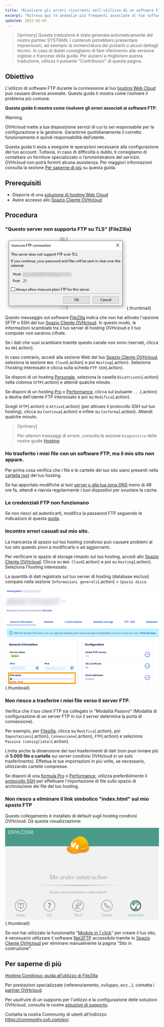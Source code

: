 ```yaml
---
title: "Risolvere gli errori ricorrenti nell'utilizzo di un software FTP"
excerpt: "Ritrova qui le anomalie più frequenti associate al tuo software FTP"
updated: 2022-01-05
---
```


> [!primary]
> Questa traduzione è stata generata automaticamente dal nostro partner SYSTRAN. I contenuti potrebbero presentare imprecisioni, ad esempio la nomenclatura dei pulsanti o alcuni dettagli tecnici. In caso di dubbi consigliamo di fare riferimento alla versione inglese o francese della guida. Per aiutarci a migliorare questa traduzione, utilizza il pulsante "Contribuisci" di questa pagina.
>

## Obiettivo

L'utilizzo di software FTP durante la connessione al tuo [hosting Web Cloud](https://www.ovhcloud.com/it/web-hosting/) può causare diverse anomalie. Questa guida ti mostra come risolvere il problema più comune.

**Questa guida ti mostra come risolvere gli errori associati ai software FTP.**

> [!warning]
>
> OVHcloud mette a tua disposizione servizi di cui tu sei responsabile per la configurazione e la gestione. Garantirne quotidianamente il corretto funzionamento è quindi responsabilità dell’utente.
>
> Questa guida ti aiuta a eseguire le operazioni necessarie alla configurazione del tuo account. Tuttavia, in caso di difficoltà o dubbi, ti consigliamo di contattare un fornitore specializzato o l’amministratore del servizio. OVHcloud non potrà fornirti alcuna assistenza. Per maggiori informazioni consulta la sezione [Per saperne di più](#go-further) su questa guida.
>

## Prerequisiti

- Disporre di una [soluzione di hosting Web Cloud](https://www.ovhcloud.com/it/web-hosting/) 
- Avere accesso allo [Spazio Cliente OVHcloud](https://www.ovh.com/auth/?action=gotomanager&from=https://www.ovh.it/&ovhSubsidiary=it)

## Procedura

### "Questo server non supporta FTP su TLS" (FileZilla)

![filezilla_error](images/filezilla_error.png){.thumbnail}

Questo messaggio sul software [FileZilla](/pages/web_cloud/web_hosting/ftp_filezilla_user_guide) indica che non hai attivato l'opzione SFTP o SSH dal tuo [Spazio Cliente OVHcloud](https://www.ovh.com/auth/?action=gotomanager&from=https://www.ovh.it/&ovhSubsidiary=it). In questo modo, le informazioni scambiate tra il tuo server di hosting OVHcloud e il tuo computer non saranno cifrate.

Se i dati che vuoi scambiare tramite questo canale non sono riservati, clicca su `OK`{.action}.

In caso contrario, accedi alla sezione Web del tuo [Spazio Cliente OVHcloud](https://www.ovh.com/auth/?action=gotomanager&from=https://www.ovh.it/&ovhSubsidiary=it), seleziona la sezione `Web Cloud`{.action} e poi `Hosting`{.action}. Seleziona l'hosting interessato e clicca sulla scheda `FTP-SSH`{.action}.

Se disponi di un hosting [Personale](https://www.ovhcloud.com/it/web-hosting/personal-offer/), seleziona la casella `Disattivato`{.action} nella colonna `SFTP`{.action} e attendi qualche minuto.

Se disponi di un hosting [Pro](https://www.ovhcloud.com/it/web-hosting/professional-offer/) o [Performance](https://www.ovhcloud.com/it/web-hosting/performance-offer/), clicca sul pulsante `...`{.action} a destra dell'utente FTP interessato e poi su `Modifica`{.action}.

Scegli `SFTP`{.action} o `Attivo`{.action} (per attivare il protocollo SSH sul tuo hosting), clicca su `Continua`{.action} e infine su `Conferma`{.action}. Attendi qualche minuto.

> [!primary]
>
> Per ulteriori messaggi di errore, consulta la sezione `Diagnostica` delle nostre guide [Hosting](/products/web-cloud-hosting).
>

### Ho trasferito i miei file con un software FTP, ma il mio sito non appare.

Per prima cosa verifica che i file e le cartelle del tuo sito siano presenti nella [cartella root](/pages/web_cloud/web_hosting/hosting_how_to_get_my_website_online#3-caricare-i-file) del tuo hosting.

Se hai apportato modifiche ai tuoi [server o alla tua zona DNS](/pages/web_cloud/domains/dns_zone_edit#capire-il-concetto-di-dns) meno di 48 ore fa, attendi e riavvia regolarmente i tuoi dispositivi per svuotare la cache.

### Le credenziali FTP non funzionano

Se non riesci ad autenticarti, modifica la password FTP seguendo le indicazioni di questa [guida](/pages/web_cloud/web_hosting/ftp_change_password).

### Incontro errori casuali sul mio sito.

La mancanza di spazio sul tuo hosting condiviso può causare problemi al tuo sito quando provi a modificarlo o ad aggiornarlo.

Per verificare lo spazio di storage rimasto sul tuo hosting, accedi allo [Spazio Cliente OVHcloud](https://www.ovh.com/auth/?action=gotomanager&from=https://www.ovh.it/&ovhSubsidiary=it). Clicca su `Web Cloud`{.action} e poi su `Hosting`{.action}. Seleziona l'hosting interessato.

La quantità di dati registrata sul tuo server di hosting (database esclusi) compare nella sezione `Informazioni generali`{.action} > `Spazio disco`.

![disk_space](images/disk_space.png){.thumbnail}

### Non riesco a trasferire i miei file verso il server FTP.

Verifica che il tuo client FTP sia collegato in "Modalità Passivo" (Modalità di configurazione di un server FTP in cui il server determina la porta di connessione).

Per esempio, per [Filezilla](/pages/web_cloud/web_hosting/ftp_filezilla_user_guide), clicca su `Modifica`{.action}, poi `Impostazioni`{.action}, `Connessione`{.action}, `FTP`{.action} e seleziona `Passiva (consigliata)`{.action}.

Limita anche la dimensione dei tuoi trasferimenti di dati (non puoi inviare più di **5.000 file e cartelle** sui server condivisi OVHcloud in un solo trasferimento). Effettua le tue importazioni in più volte, se necessario, utilizzando cartelle compresse.

Se disponi di una [formula Pro](https://www.ovhcloud.com/it/web-hosting/professional-offer/) o [Performance](https://www.ovhcloud.com/it/web-hosting/performance-offer/), utilizza preferibilmente il [protocollo SSH](/pages/web_cloud/web_hosting/ssh_on_webhosting) per effettuare l'importazione di file sullo spazio di archiviazione dei file del tuo hosting.

### Non riesco a eliminare il link simbolico "index.html" sul mio spazio FTP

Questo collegamento è installato di default sugli hosting condivisi OVHcloud. Dà questa visualizzazione:

![site_under_construction](images/site_under_construction.png){.thumbnail}

Se non hai utilizzato la funzionalità "[Modulo in 1 click](/pages/web_cloud/web_hosting/cms_install_1_click_modules)" per creare il tuo sito, è necessario utilizzare il software [Net2FTP](/pages/web_cloud/web_hosting/ftp_connection#1-ftp-explorer) accessibile tramite lo [Spazio Cliente OVHcloud](https://www.ovh.com/auth/?action=gotomanager&from=https://www.ovh.it/&ovhSubsidiary=it) per eliminare manualmente la pagina "Sito in costruzione".

## Per saperne di più <a name="go-further"></a>

[Hosting Condiviso: guida all’utilizzo di FileZilla](/pages/web_cloud/web_hosting/ftp_filezilla_user_guide)

Per prestazioni specializzate (referenziamento, sviluppo, ecc...), contatta i [partner OVHcloud](https://partner.ovhcloud.com/it/directory/).

Per usufruire di un supporto per l'utilizzo e la configurazione delle soluzioni OVHcloud, consulta le nostre [soluzioni di supporto](https://www.ovhcloud.com/it/support-levels/).

Contatta la nostra Community di utenti all’indirizzo <https://community.ovh.com/en/>.